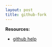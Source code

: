 ```yaml
---
layout: post
title: github-fork
---
```

__Resources:__

- [github help](http://help.github.com/fork-a-repo/)

